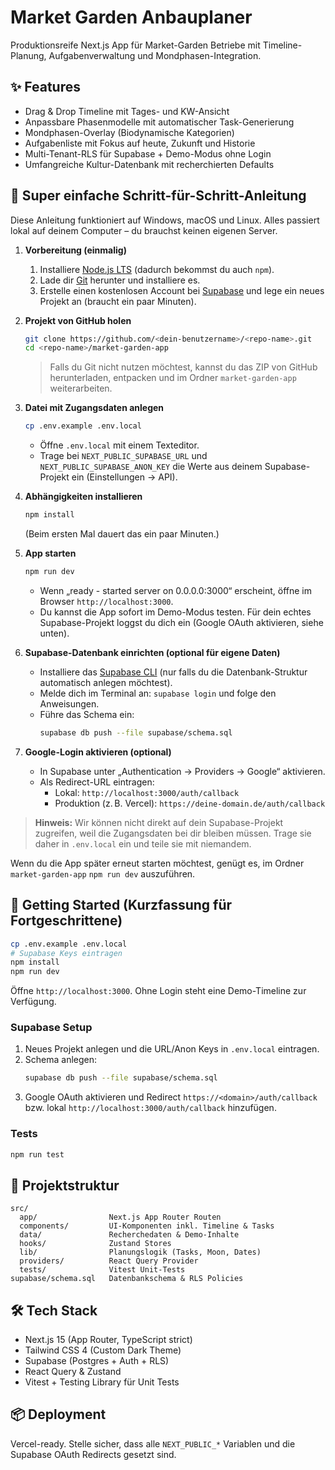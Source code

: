 # Market Garden Anbauplaner

Produktionsreife Next.js App für Market-Garden Betriebe mit Timeline-Planung, Aufgabenverwaltung und Mondphasen-Integration.

## ✨ Features
- Drag & Drop Timeline mit Tages- und KW-Ansicht
- Anpassbare Phasenmodelle mit automatischer Task-Generierung
- Mondphasen-Overlay (Biodynamische Kategorien)
- Aufgabenliste mit Fokus auf heute, Zukunft und Historie
- Multi-Tenant-RLS für Supabase + Demo-Modus ohne Login
- Umfangreiche Kultur-Datenbank mit recherchierten Defaults

## 🍼 Super einfache Schritt-für-Schritt-Anleitung

Diese Anleitung funktioniert auf Windows, macOS und Linux. Alles passiert lokal auf deinem Computer – du brauchst keinen eigenen Server.

1. **Vorbereitung (einmalig)**
   1. Installiere [Node.js LTS](https://nodejs.org/) (dadurch bekommst du auch `npm`).
   2. Lade dir [Git](https://git-scm.com/downloads) herunter und installiere es.
   3. Erstelle einen kostenlosen Account bei [Supabase](https://supabase.com) und lege ein neues Projekt an (braucht ein paar Minuten).

2. **Projekt von GitHub holen**
   ```bash
   git clone https://github.com/<dein-benutzername>/<repo-name>.git
   cd <repo-name>/market-garden-app
   ```
   > Falls du Git nicht nutzen möchtest, kannst du das ZIP von GitHub herunterladen, entpacken und im Ordner `market-garden-app` weiterarbeiten.

3. **Datei mit Zugangsdaten anlegen**
   ```bash
   cp .env.example .env.local
   ```
   - Öffne `.env.local` mit einem Texteditor.
   - Trage bei `NEXT_PUBLIC_SUPABASE_URL` und `NEXT_PUBLIC_SUPABASE_ANON_KEY` die Werte aus deinem Supabase-Projekt ein (Einstellungen → API).

4. **Abhängigkeiten installieren**
   ```bash
   npm install
   ```
   (Beim ersten Mal dauert das ein paar Minuten.)

5. **App starten**
   ```bash
   npm run dev
   ```
   - Wenn „ready - started server on 0.0.0.0:3000“ erscheint, öffne im Browser `http://localhost:3000`.
   - Du kannst die App sofort im Demo-Modus testen. Für dein echtes Supabase-Projekt loggst du dich ein (Google OAuth aktivieren, siehe unten).

6. **Supabase-Datenbank einrichten (optional für eigene Daten)**
   - Installiere das [Supabase CLI](https://supabase.com/docs/guides/cli) (nur falls du die Datenbank-Struktur automatisch anlegen möchtest).
   - Melde dich im Terminal an: `supabase login` und folge den Anweisungen.
   - Führe das Schema ein:
     ```bash
     supabase db push --file supabase/schema.sql
     ```

7. **Google-Login aktivieren (optional)**
   - In Supabase unter „Authentication → Providers → Google“ aktivieren.
   - Als Redirect-URL eintragen:
     - Lokal: `http://localhost:3000/auth/callback`
     - Produktion (z. B. Vercel): `https://deine-domain.de/auth/callback`

> **Hinweis:** Wir können nicht direkt auf dein Supabase-Projekt zugreifen, weil die Zugangsdaten bei dir bleiben müssen. Trage sie daher in `.env.local` ein und teile sie mit niemandem.

Wenn du die App später erneut starten möchtest, genügt es, im Ordner `market-garden-app` `npm run dev` auszuführen.

## 🚀 Getting Started (Kurzfassung für Fortgeschrittene)

```bash
cp .env.example .env.local
# Supabase Keys eintragen
npm install
npm run dev
```

Öffne `http://localhost:3000`. Ohne Login steht eine Demo-Timeline zur Verfügung.

### Supabase Setup
1. Neues Projekt anlegen und die URL/Anon Keys in `.env.local` eintragen.
2. Schema anlegen:
   ```bash
   supabase db push --file supabase/schema.sql
   ```
3. Google OAuth aktivieren und Redirect `https://<domain>/auth/callback` bzw. lokal `http://localhost:3000/auth/callback` hinzufügen.

### Tests
```bash
npm run test
```

## 📂 Projektstruktur
```
src/
  app/                Next.js App Router Routen
  components/         UI-Komponenten inkl. Timeline & Tasks
  data/               Recherchedaten & Demo-Inhalte
  hooks/              Zustand Stores
  lib/                Planungslogik (Tasks, Moon, Dates)
  providers/          React Query Provider
  tests/              Vitest Unit-Tests
supabase/schema.sql   Datenbankschema & RLS Policies
```

## 🛠 Tech Stack
- Next.js 15 (App Router, TypeScript strict)
- Tailwind CSS 4 (Custom Dark Theme)
- Supabase (Postgres + Auth + RLS)
- React Query & Zustand
- Vitest + Testing Library für Unit Tests

## 📦 Deployment
Vercel-ready. Stelle sicher, dass alle `NEXT_PUBLIC_*` Variablen und die Supabase OAuth Redirects gesetzt sind.
